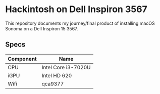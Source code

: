 # Hackintosh on Dell Inspiron 3567
This repository documents my journey/final product of installing macOS Sonoma on a Dell Inspiron 15 3567.

## Specs
| Component | Name                |
|-----------|---------------------|
| CPU       | Intel Core i3-7020U |
| iGPU      | Intel HD 620        |
| Wifi      | qca9377             |
